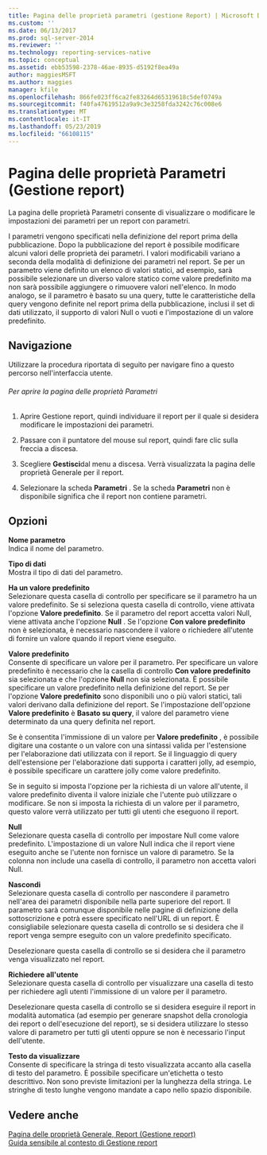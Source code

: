 ```yaml
---
title: Pagina delle proprietà parametri (gestione Report) | Microsoft Docs
ms.custom: ''
ms.date: 06/13/2017
ms.prod: sql-server-2014
ms.reviewer: ''
ms.technology: reporting-services-native
ms.topic: conceptual
ms.assetid: ebb53598-2378-46ae-8935-d5192f8ea49a
author: maggiesMSFT
ms.author: maggies
manager: kfile
ms.openlocfilehash: 866fe023ff6ca2fe83264d65319618c5def0749a
ms.sourcegitcommit: f40fa47619512a9a9c3e3258fda3242c76c008e6
ms.translationtype: MT
ms.contentlocale: it-IT
ms.lasthandoff: 05/23/2019
ms.locfileid: "66108115"
---
```

# <a name="parameters-properties-page-report-manager"></a>Pagina delle proprietà Parametri (Gestione report)
  La pagina delle proprietà Parametri consente di visualizzare o modificare le impostazioni dei parametri per un report con parametri.  
  
 I parametri vengono specificati nella definizione del report prima della pubblicazione. Dopo la pubblicazione del report è possibile modificare alcuni valori delle proprietà dei parametri. I valori modificabili variano a seconda della modalità di definizione dei parametri nel report. Se per un parametro viene definito un elenco di valori statici, ad esempio, sarà possibile selezionare un diverso valore statico come valore predefinito ma non sarà possibile aggiungere o rimuovere valori nell'elenco. In modo analogo, se il parametro è basato su una query, tutte le caratteristiche della query vengono definite nel report prima della pubblicazione, inclusi il set di dati utilizzato, il supporto di valori Null o vuoti e l'impostazione di un valore predefinito.  
  
## <a name="navigation"></a>Navigazione  
 Utilizzare la procedura riportata di seguito per navigare fino a questo percorso nell'interfaccia utente.  
  
###### <a name="to-open-the-parameters-properties-page"></a>Per aprire la pagina delle proprietà Parametri  
  
1.  Aprire Gestione report, quindi individuare il report per il quale si desidera modificare le impostazioni dei parametri.  
  
2.  Passare con il puntatore del mouse sul report, quindi fare clic sulla freccia a discesa.  
  
3.  Scegliere **Gestisci**dal menu a discesa. Verrà visualizzata la pagina delle proprietà Generale per il report.  
  
4.  Selezionare la scheda **Parametri** . Se la scheda **Parametri** non è disponibile significa che il report non contiene parametri.  
  
## <a name="options"></a>Opzioni  
 **Nome parametro**  
 Indica il nome del parametro.  
  
 **Tipo di dati**  
 Mostra il tipo di dati del parametro.  
  
 **Ha un valore predefinito**  
 Selezionare questa casella di controllo per specificare se il parametro ha un valore predefinito. Se si seleziona questa casella di controllo, viene attivata l'opzione **Valore predefinito**. Se il parametro del report accetta valori Null, viene attivata anche l'opzione **Null** . Se l'opzione **Con valore predefinito** non è selezionata, è necessario nascondere il valore o richiedere all'utente di fornire un valore quando il report viene eseguito.  
  
 **Valore predefinito**  
 Consente di specificare un valore per il parametro. Per specificare un valore predefinito è necessario che la casella di controllo **Con valore predefinito** sia selezionata e che l'opzione **Null** non sia selezionata. È possibile specificare un valore predefinito nella definizione del report. Se per l'opzione **Valore predefinito** sono disponibili uno o più valori statici, tali valori derivano dalla definizione del report. Se l'impostazione dell'opzione **Valore predefinito** è **Basato su query**, il valore del parametro viene determinato da una query definita nel report.  
  
 Se è consentita l'immissione di un valore per **Valore predefinito** , è possibile digitare una costante o un valore con una sintassi valida per l'estensione per l'elaborazione dati utilizzata con il report. Se il linguaggio di query dell'estensione per l'elaborazione dati supporta i caratteri jolly, ad esempio, è possibile specificare un carattere jolly come valore predefinito.  
  
 Se in seguito si imposta l'opzione per la richiesta di un valore all'utente, il valore predefinito diventa il valore iniziale che l'utente può utilizzare o modificare. Se non si imposta la richiesta di un valore per il parametro, questo valore verrà utilizzato per tutti gli utenti che eseguono il report.  
  
 **Null**  
 Selezionare questa casella di controllo per impostare Null come valore predefinito. L'impostazione di un valore Null indica che il report viene eseguito anche se l'utente non fornisce un valore di parametro. Se la colonna non include una casella di controllo, il parametro non accetta valori Null.  
  
 **Nascondi**  
 Selezionare questa casella di controllo per nascondere il parametro nell'area dei parametri disponibile nella parte superiore del report. Il parametro sarà comunque disponibile nelle pagine di definizione della sottoscrizione e potrà essere specificato nell'URL di un report. È consigliabile selezionare questa casella di controllo se si desidera che il report venga sempre eseguito con un valore predefinito specificato.  
  
 Deselezionare questa casella di controllo se si desidera che il parametro venga visualizzato nel report.  
  
 **Richiedere all'utente**  
 Selezionare questa casella di controllo per visualizzare una casella di testo per richiedere agli utenti l'immissione di un valore per il parametro.  
  
 Deselezionare questa casella di controllo se si desidera eseguire il report in modalità automatica (ad esempio per generare snapshot della cronologia dei report o dell'esecuzione del report), se si desidera utilizzare lo stesso valore di parametro per tutti gli utenti oppure se non è necessario l'input dell'utente.  
  
 **Testo da visualizzare**  
 Consente di specificare la stringa di testo visualizzata accanto alla casella di testo del parametro. È possibile specificare un'etichetta o testo descrittivo. Non sono previste limitazioni per la lunghezza della stringa. Le stringhe di testo lunghe vengono mandate a capo nello spazio disponibile.  
  
## <a name="see-also"></a>Vedere anche  
 [Pagina delle proprietà Generale, Report &#40;Gestione report&#41;](../../2014/reporting-services/general-properties-page-reports-report-manager.md)   
 [Guida sensibile al contesto di Gestione report](../../2014/reporting-services/report-manager-f1-help.md)  
  
  
